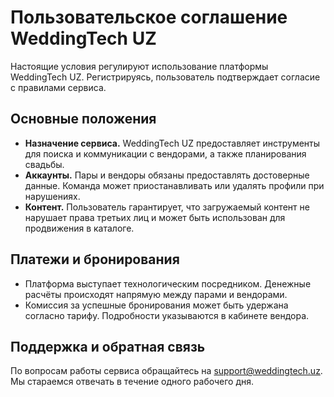 # Пользовательское соглашение WeddingTech UZ

Настоящие условия регулируют использование платформы WeddingTech UZ.
Регистрируясь, пользователь подтверждает согласие с правилами сервиса.

## Основные положения

- **Назначение сервиса.** WeddingTech UZ предоставляет инструменты для
  поиска и коммуникации с вендорами, а также планирования свадьбы.
- **Аккаунты.** Пары и вендоры обязаны предоставлять достоверные данные.
  Команда может приостанавливать или удалять профили при нарушениях.
- **Контент.** Пользователь гарантирует, что загружаемый контент не
  нарушает права третьих лиц и может быть использован для продвижения
  в каталоге.

## Платежи и бронирования

- Платформа выступает технологическим посредником. Денежные расчёты
  происходят напрямую между парами и вендорами.
- Комиссия за успешные бронирования может быть удержана согласно
  тарифу. Подробности указываются в кабинете вендора.

## Поддержка и обратная связь

По вопросам работы сервиса обращайтесь на support@weddingtech.uz. Мы
стараемся отвечать в течение одного рабочего дня.
